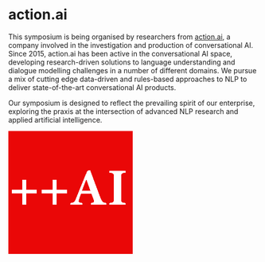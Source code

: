 # action.ai

This symposium is being organised by researchers from [action.ai](https://action.ai), a company involved in the investigation and production of conversational AI.  Since 2015, action.ai has been active in the conversational AI space, developing research-driven solutions to language understanding and dialogue modelling challenges in a number of different domains.  We pursue a mix of cutting edge data-driven and rules-based approaches to NLP to deliver state-of-the-art conversational AI products.

Our symposium is designed to reflect the prevailing spirit of our enterprise, exploring the praxis at the intersection of advanced NLP research and applied artificial intelligence.

[![actionai](actionai.png)](https://action.ai)
